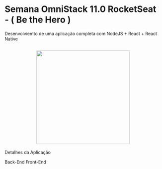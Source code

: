 # Semana OmniStack 11.0 RocketSeat - ( Be the Hero )
Desenvolviemto de uma aplicação completa com NodeJS + React + React Native

<h2 align="center">
<img src="./frontend/src/assests/heroes.png" width="300" ></img>
</h2>

Detalhes da Aplicação

Back-End
Front-End
